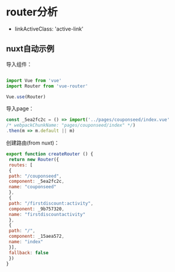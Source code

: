 # router分析

* linkActiveClass: 'active-link' 

## nuxt自动示例

导入组件：
```js

import Vue from 'vue'
import Router from 'vue-router'

Vue.use(Router)
```

导入page：

```js
const _5ea2fc2c = () => import('../pages/couponseed/index.vue'
/* webpackChunkName: "pages/couponseed/index" */)
.then(m => m.default || m)
```

创建路由(from nuxt)：

```js
export function createRouter () {
 return new Router({
 routes: [
 {
 path: "/couponseed",
 component: _5ea2fc2c,
 name: "couponseed"
 },
 {
 path: "/firstdiscount:activity",
 component: _9b757320,
 name: "firstdiscountactivity"
 },
 {
 path: "/",
 component: _15aea572,
 name: "index"
 }],
 fallback: false
 })
}
```
